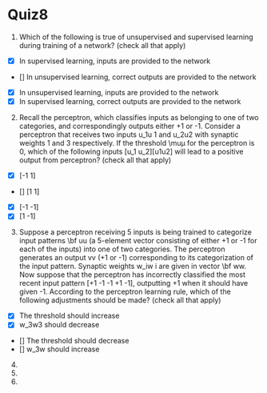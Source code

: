 # Quiz8

1. Which of the following is true of unsupervised and supervised learning during training of a network? (check all that apply)
 - [x] In supervised learning, inputs are provided to the network
 - [] In unsupervised learning, correct outputs are provided to the network
 - [x] In unsupervised learning, inputs are provided to the network
 - [x] In supervised learning, correct outputs are provided to the network

2. Recall the perceptron, which classifies inputs as belonging to one of two categories, and correspondingly outputs either +1 or -1. Consider a perceptron that receives two inputs u_1u 1​	  and u_2u2​ with synaptic weights 1 and 3 respectively. If the threshold \muμ for the perceptron is 0, which of the following inputs [u_1 u_2][u1​u2​] will lead to a positive output from perceptron? (check all that apply)
- [x] [-1 1]
- [] [1 1]
- [x] [-1 -1]
- [x] [1 -1]

3. Suppose a perceptron receiving 5 inputs is being trained to categorize input patterns \bf uu (a 5-element vector consisting of either +1 or -1 for each of the inputs) into one of two categories. The perceptron generates an output vv (+1 or -1) corresponding to its categorization of the input pattern. Synaptic weights w_iw i​  are given in vector \bf ww. Now suppose that the perceptron has incorrectly classified the most recent input pattern [+1 -1 -1 +1 -1], outputting +1 when it should have given -1. According to the perceptron learning rule, which of the following adjustments should be made? (check all that apply)
- [x] The threshold should increase 
- [x] w_3w3 should decrease
- [] The threshold should decrease
- [] w_3w  should increase

4. 


5. 


6.


